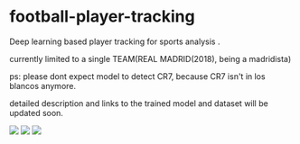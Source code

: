 # football-player-tracking
Deep learning based player tracking for sports analysis .

currently limited to a single TEAM(REAL MADRID(2018), being a madridista)

ps: please dont expect model to detect CR7, because CR7 isn't in los blancos anymore.

detailed description and links to the trained model and dataset will be updated soon.

![](result1.gif)
![](result2.gif)
![](result3.gif)
